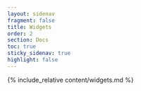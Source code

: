 ```yaml
---
layout: sidenav
fragment: false
title: Widgets
order: 2
section: Docs
toc: true
sticky_sidenav: true
highlight: false
---
```


{% include_relative content/widgets.md %}
